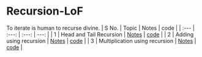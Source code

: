 # Recursion-LoF
To iterate is human to recurse divine.
| S No. | Topic | Notes | code |
| :---       | :---:  |     :---:      |          ---: |
| 1  | Head and Tail Recursion | [Notes](./Notes/1_headAndTailRecursion.one)     | [code](./source_code/1_HeadAndTailRecursion.ipynb)  |
| 2  | Adding using recursion | [Notes](./Notes/2_additionUsingRecursion.one)     | [code](./source_code/2_additionUsingRecursion.ipynb)  |
| 3  | Multiplication using recursion | [Notes](./Notes/3_multiplicationUsingRecursion.one)     | [code](./source_code/3_multiplicationUsingRecursion.ipynb)  |
